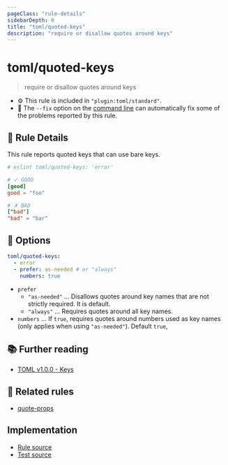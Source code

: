 ```yaml
---
pageClass: "rule-details"
sidebarDepth: 0
title: "toml/quoted-keys"
description: "require or disallow quotes around keys"
---
```

# toml/quoted-keys

> require or disallow quotes around keys

- :gear: This rule is included in `"plugin:toml/standard"`.
- :wrench: The `--fix` option on the [command line](https://eslint.org/docs/user-guide/command-line-interface#fixing-problems) can automatically fix some of the problems reported by this rule.

## :book: Rule Details

This rule reports quoted keys that can use bare keys.

<eslint-code-block fix>

<!-- eslint-skip -->

```toml
# eslint toml/quoted-keys: 'error'

# ✓ GOOD
[good]
good = "foo"

# ✗ BAD
["bad"]
"bad" = "bar"
```

</eslint-code-block>

## :wrench: Options

```yaml
toml/quoted-keys:
  - error
  - prefer: as-needed # or "always"
    numbers: true
```

- `prefer`
  - `"as-needed"` ... Disallows quotes around key names that are not strictly required. It is default.
  - `"always"` ... Requires quotes around all key names.
- `numbers` ... If `true`, requires quotes around numbers used as key names (only applies when using `"as-needed"`). Default `true`,

## :books: Further reading

- [TOML v1.0.0 - Keys](https://toml.io/en/v1.0.0#keys)

## :couple: Related rules

- [quote-props]

[quote-props]: https://eslint.org/docs/rules/quote-props

## Implementation

- [Rule source](https://github.com/ota-meshi/eslint-plugin-toml/blob/main/src/rules/quoted-keys.ts)
- [Test source](https://github.com/ota-meshi/eslint-plugin-toml/blob/main/tests/src/rules/quoted-keys.js)
